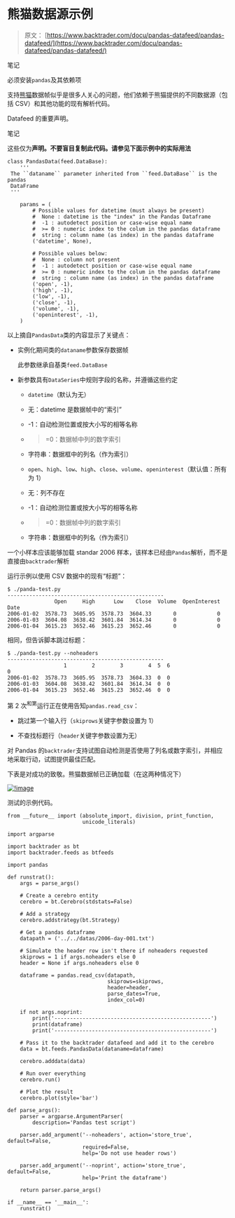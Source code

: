 # 熊猫数据源示例

> 原文： [https://www.backtrader.com/docu/pandas-datafeed/pandas-datafeed/](https://www.backtrader.com/docu/pandas-datafeed/pandas-datafeed/)

笔记

必须安装`pandas`及其依赖项

支持[熊猫](http://pandas.pydata.org)数据帧似乎是很多人关心的问题，他们依赖于熊猫提供的不同数据源（包括 CSV）和其他功能的现有解析代码。

Datafeed 的重要声明。

笔记

这些仅为**声明。不要盲目复制此代码。请参见下面示例中的实际用法**

```
class PandasData(feed.DataBase):
    '''
 The ``dataname`` parameter inherited from ``feed.DataBase`` is the pandas
 DataFrame
 '''

    params = (
        # Possible values for datetime (must always be present)
        #  None : datetime is the "index" in the Pandas Dataframe
        #  -1 : autodetect position or case-wise equal name
        #  >= 0 : numeric index to the colum in the pandas dataframe
        #  string : column name (as index) in the pandas dataframe
        ('datetime', None),

        # Possible values below:
        #  None : column not present
        #  -1 : autodetect position or case-wise equal name
        #  >= 0 : numeric index to the colum in the pandas dataframe
        #  string : column name (as index) in the pandas dataframe
        ('open', -1),
        ('high', -1),
        ('low', -1),
        ('close', -1),
        ('volume', -1),
        ('openinterest', -1),
    ) 
```

以上摘自`PandasData`类的内容显示了关键点：

*   实例化期间类的`dataname`参数保存数据帧

    此参数继承自基类`feed.DataBase`

*   新参数具有`DataSeries`中规则字段的名称，并遵循这些约定

    *   `datetime`（默认为无）

    *   无：datetime 是数据帧中的“索引”

    *   -1：自动检测位置或按大小写的相等名称

    *   > =0：数据帧中列的数字索引

    *   字符串：数据框中的列名（作为索引）

    *   `open`、`high`、`low`、`high`、`close`、`volume`、`openinterest`（默认值：所有为 1）

    *   无：列不存在

    *   -1：自动检测位置或按大小写的相等名称

    *   > =0：数据帧中列的数字索引

    *   字符串：数据框中的列名（作为索引）

一个小样本应该能够加载 standar 2006 样本，该样本已经由`Pandas`解析，而不是直接由`backtrader`解析

运行示例以使用 CSV 数据中的现有“标题”：

```
$ ./panda-test.py
--------------------------------------------------
               Open     High      Low    Close  Volume  OpenInterest
Date
2006-01-02  3578.73  3605.95  3578.73  3604.33       0             0
2006-01-03  3604.08  3638.42  3601.84  3614.34       0             0
2006-01-04  3615.23  3652.46  3615.23  3652.46       0             0 
```

相同，但告诉脚本跳过标题：

```
$ ./panda-test.py --noheaders
--------------------------------------------------
                  1        2        3        4  5  6
0
2006-01-02  3578.73  3605.95  3578.73  3604.33  0  0
2006-01-03  3604.08  3638.42  3601.84  3614.34  0  0
2006-01-04  3615.23  3652.46  3615.23  3652.46  0  0 
```

第 2 次<sup>和第</sup>运行正在使用告知`pandas.read_csv`：

*   跳过第一个输入行（`skiprows`关键字参数设置为 1）

*   不查找标题行（`header`关键字参数设置为无）

对 Pandas 的`backtrader`支持试图自动检测是否使用了列名或数字索引，并相应地采取行动，试图提供最佳匹配。

下表是对成功的致敬。熊猫数据帧已正确加载（在这两种情况下）

[![!image](../Images/9b2d8671358192e67e2941332e42329d.png)](../pandas-headers.png)

测试的示例代码。

```
from __future__ import (absolute_import, division, print_function,
                        unicode_literals)

import argparse

import backtrader as bt
import backtrader.feeds as btfeeds

import pandas

def runstrat():
    args = parse_args()

    # Create a cerebro entity
    cerebro = bt.Cerebro(stdstats=False)

    # Add a strategy
    cerebro.addstrategy(bt.Strategy)

    # Get a pandas dataframe
    datapath = ('../../datas/2006-day-001.txt')

    # Simulate the header row isn't there if noheaders requested
    skiprows = 1 if args.noheaders else 0
    header = None if args.noheaders else 0

    dataframe = pandas.read_csv(datapath,
                                skiprows=skiprows,
                                header=header,
                                parse_dates=True,
                                index_col=0)

    if not args.noprint:
        print('--------------------------------------------------')
        print(dataframe)
        print('--------------------------------------------------')

    # Pass it to the backtrader datafeed and add it to the cerebro
    data = bt.feeds.PandasData(dataname=dataframe)

    cerebro.adddata(data)

    # Run over everything
    cerebro.run()

    # Plot the result
    cerebro.plot(style='bar')

def parse_args():
    parser = argparse.ArgumentParser(
        description='Pandas test script')

    parser.add_argument('--noheaders', action='store_true', default=False,
                        required=False,
                        help='Do not use header rows')

    parser.add_argument('--noprint', action='store_true', default=False,
                        help='Print the dataframe')

    return parser.parse_args()

if __name__ == '__main__':
    runstrat() 
```